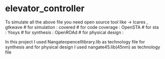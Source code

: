 # elevator_controller
To simulate all the above file you need open source tool like ->
Icares , gtkwave  # for simulation :
covered # for code coverage :
OpenSTA # for sta :
Yosys # for synthesis :
OpenROAd # for physical design : 

In this project I used Nangateopencelllibrary.lib as technology file for synthesis and for physical design I used nangate45.lib(45nm) as technology file
